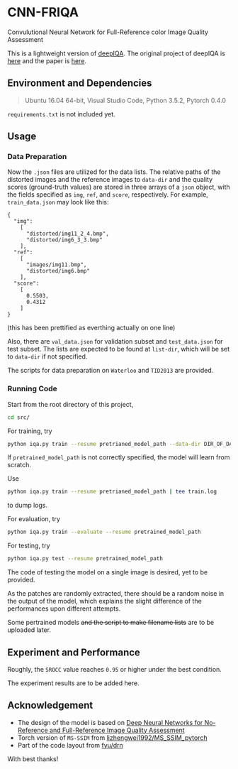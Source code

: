 # CNN-FRIQA
Convulutional Neural Network for Full-Reference color Image Quality Assessment  

This is a lightweight version of [deepIQA](https://arxiv.org/abs/1612.01697). The original project of deepIQA is [here](https://github.com/dmaniry/deepIQA) and the paper is [here](https://arxiv.org/abs/1612.01697). 
  
  
## Environment and Dependencies
> Ubuntu 16.04 64-bit, Visual Studio Code, Python 3.5.2, Pytorch 0.4.0

`requirements.txt` is not included yet.   
  
  
  
## Usage

### Data Preparation
Now the `.json` files are utilized for the data lists. The relative paths of the distorted images and the reference images to `data-dir` and the quality scores (ground-truth values) are stored in three arrays of a `json` object, with the fields specified as `img`, `ref`, and `score`, respectively. For example, `train_data.json` may look like this:

```
{
  "img":
    [
      "distorted/img11_2_4.bmp", 
      "distorted/img6_3_3.bmp"
    ], 
  "ref":
    [
      "images/img11.bmp", 
      "distorted/img6.bmp"
    ], 
  "score":
    [
      0.5503, 
      0.4312
    ]
}
```
(this has been prettified as everthing actually on one line)

Also, there are `val_data.json` for validation subset and `test_data.json` for test subset. The lists are expected to be found at `list-dir`, which will be set to `data-dir` if not specified. 

The scripts for data preparation on `Waterloo` and `TID2013` are provided. 

### Running Code
Start from the root directory of this project, 
```bash
cd src/
```

For training, try
```bash
python iqa.py train --resume pretrianed_model_path --data-dir DIR_OF_DATASET
```

If `pretrained_model_path` is not correctly specified, the model will learn from scratch. 

Use
```bash
python iqa.py train --resume pretrianed_model_path | tee train.log
```
to dump logs. 
  
For evaluation, try
```bash
python iqa.py train --evaluate --resume pretrained_model_path
```
  
For testing, try
```bash
python iqa.py test --resume pretrained_model_path
```
  
The code of testing the model on a single image is desired, yet to be provided. 

As the patches are randomly extracted, there should be a random noise in the output of the model, which explains the slight difference of the performances upon different attempts. 

Some pertrained models ~~and the script to make filename lists~~ are to be uploaded later.   
  
  
  
## Experiment and Performance
Roughly, the `SROCC` value reaches `0.95` or higher under the best condition.

The experiment results are to be added here.  
  
  
  
## Acknowledgement
+ The design of the model is based on [Deep Neural Networks for No-Reference and Full-Reference Image Quality Assessment](https://arxiv.org/abs/1612.01697)
+ Torch version of `MS-SSIM` from [lizhengwei1992/MS_SSIM_pytorch](https://github.com/lizhengwei1992/MS_SSIM_pytorch.git)
+ Part of the code layout from [fyu/drn](https://github.com/fyu/drn)

With best thanks!  

  
